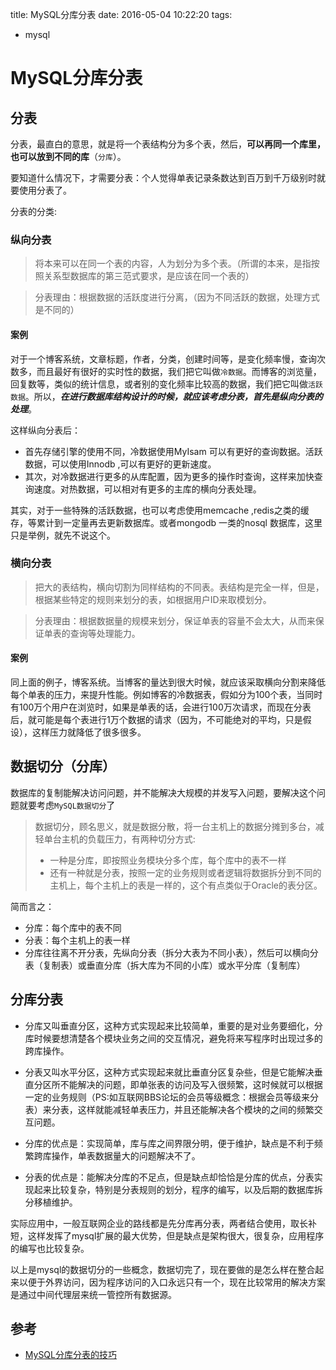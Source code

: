 title: MySQL分库分表
date: 2016-05-04 10:22:20
tags:
- mysql

# MySQL分库分表

## 分表

分表，最直白的意思，就是将一个表结构分为多个表，然后，**可以再同一个库里，也可以放到不同的库**（`分库`）。 

要知道什么情况下，才需要分表：个人觉得单表记录条数达到百万到千万级别时就要使用分表了。

分表的分类:
 	
### 纵向分表

> 将本来可以在同一个表的内容，人为划分为多个表。（所谓的本来，是指按照关系型数据库的第三范式要求，是应该在同一个表的） 
	
> 分表理由：根据数据的活跃度进行分离，（因为不同活跃的数据，处理方式是不同的） 

#### 案例

对于一个博客系统，文章标题，作者，分类，创建时间等，是变化频率慢，查询次数多，而且最好有很好的实时性的数据，我们把它叫做`冷数据`。而博客的浏览量，回复数等，类似的统计信息，或者别的变化频率比较高的数据，我们把它叫做`活跃数据`。所以，***在进行数据库结构设计的时候，就应该考虑分表，首先是纵向分表的处理***。 

这样纵向分表后： 

* 首先存储引擎的使用不同，冷数据使用MyIsam 可以有更好的查询数据。活跃数据，可以使用Innodb ,可以有更好的更新速度。 
* 其次，对冷数据进行更多的从库配置，因为更多的操作时查询，这样来加快查询速度。对热数据，可以相对有更多的主库的横向分表处理。 


其实，对于一些特殊的活跃数据，也可以考虑使用memcache ,redis之类的缓存，等累计到一定量再去更新数据库。或者mongodb 一类的nosql 数据库，这里只是举例，就先不说这个。 

### 横向分表 

> 把大的表结构，横向切割为同样结构的不同表。表结构是完全一样，但是，根据某些特定的规则来划分的表，如根据用户ID来取模划分。 

> 分表理由：根据数据量的规模来划分，保证单表的容量不会太大，从而来保证单表的查询等处理能力。 

#### 案例

同上面的例子，博客系统。当博客的量达到很大时候，就应该采取横向分割来降低每个单表的压力，来提升性能。例如博客的冷数据表，假如分为100个表，当同时有100万个用户在浏览时，如果是单表的话，会进行100万次请求，而现在分表后，就可能是每个表进行1万个数据的请求（因为，不可能绝对的平均，只是假设），这样压力就降低了很多很多。

## 数据切分（分库）

数据库的复制能解决访问问题，并不能解决大规模的并发写入问题，要解决这个问题就要考虑`MySQL数据切分`了

> 数据切分，顾名思义，就是数据分散，将一台主机上的数据分摊到多台，减轻单台主机的负载压力，有两种切分方式:
> 
> * 一种是分库，即按照业务模块分多个库，每个库中的表不一样
> * 还有一种就是分表，按照一定的业务规则或者逻辑将数据拆分到不同的主机上，每个主机上的表是一样的，这个有点类似于Oracle的表分区。

简而言之：

* 分库：每个库中的表不同
* 分表：每个主机上的表一样
* 分库往往离不开分表，先纵向分表（拆分大表为不同小表），然后可以横向分表（复制表）或垂直分库（拆大库为不同的小库）或水平分库（复制库）

## 分库分表

* 分库又叫垂直分区，这种方式实现起来比较简单，重要的是对业务要细化，分库时候要想清楚各个模块业务之间的交互情况，避免将来写程序时出现过多的跨库操作。

* 分表又叫水平分区，这种方式实现起来就比垂直分区复杂些，但是它能解决垂直分区所不能解决的问题，即单张表的访问及写入很频繁，这时候就可以根据一定的业务规则（PS:如互联网BBS论坛的会员等级概念：根据会员等级来分表）来分表，这样就能减轻单表压力，并且还能解决各个模块的之间的频繁交互问题。

* 分库的优点是：实现简单，库与库之间界限分明，便于维护，缺点是不利于频繁跨库操作，单表数据量大的问题解决不了。

* 分表的优点是：能解决分库的不足点，但是缺点却恰恰是分库的优点，分表实现起来比较复杂，特别是分表规则的划分，程序的编写，以及后期的数据库拆分移植维护。


实际应用中，一般互联网企业的路线都是先分库再分表，两者结合使用，取长补短，这样发挥了mysql扩展的最大优势，但是缺点是架构很大，很复杂，应用程序的编写也比较复杂。

以上是mysql的数据切分的一些概念，数据切完了，现在要做的是怎么样在整合起来以便于外界访问，因为程序访问的入口永远只有一个，现在比较常用的解决方案是通过中间代理层来统一管控所有数据源。



## 参考

* [MySQL分库分表的技巧](http://blog.csdn.net/lu_wei_wei/article/details/51312015)